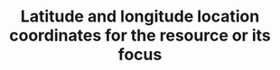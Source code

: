 ---
title: 'Latitude and longitude location coordinates for the resource or its focus'
field: 'is.coverage.latLong'
slug: 'is-coverage-latlong'
description: 'Use for polygons, shapes, study sites etc. Longitude location coordinates should be recorded in decimal degrees (DD). Recording 4 digits to the right of the decimal provides an accuracy of 10m'
comment: 'Example of a latitude/longitude in Bolivia: -16.9013, -62.0244'
required: False
module: 'Coverage'
cluster: 'Global'
policy: 'Geo value. Repeat values.'
layout: 'home'
---